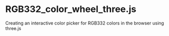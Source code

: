 # RGB332_color_wheel_three.js
Creating an interactive color picker for RGB332 colors in the browser using three.js
